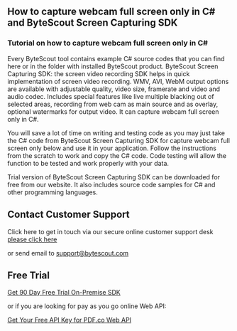 ## How to capture webcam full screen only in C# and ByteScout Screen Capturing SDK

### Tutorial on how to capture webcam full screen only in C#

Every ByteScout tool contains example C# source codes that you can find here or in the folder with installed ByteScout product. ByteScout Screen Capturing SDK: the screen video recording SDK helps in quick implementation of screen video recording. WMV, AVI, WebM output options are available with adjustable quality, video size, framerate and video and audio codec. Includes special features like live multiple blacking out of selected areas, recording from web cam as main source and as overlay, optional watermarks for output video. It can capture webcam full screen only in C#.

You will save a lot of time on writing and testing code as you may just take the C# code from ByteScout Screen Capturing SDK for capture webcam full screen only below and use it in your application. Follow the instructions from the scratch to work and copy the C# code. Code testing will allow the function to be tested and work properly with your data.

Trial version of ByteScout Screen Capturing SDK can be downloaded for free from our website. It also includes source code samples for C# and other programming languages.

## Contact Customer Support

Click here to get in touch via our secure online customer support desk [please click here](https://bytescout.zendesk.com/hc/en-us/requests/new?subject=ByteScout%20Screen%20Capturing%20SDK%20Question)

or send email to [support@bytescout.com](mailto:support@bytescout.com?subject=ByteScout%20Screen%20Capturing%20SDK%20Question) 

## Free Trial

[Get 90 Day Free Trial On-Premise SDK](https://bytescout.com/download/web-installer?utm_source=github-readme)

or if you are looking for pay as you go online Web API:

[Get Your Free API Key for PDF.co Web API](https://pdf.co/documentation/api?utm_source=github-readme)